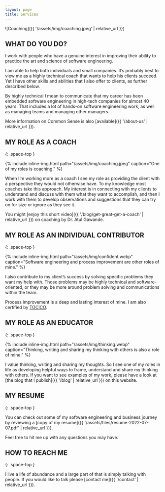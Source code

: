 ```yaml
---
layout: page
title: Services
---
```


![Coaching]({{ '/assets/img/coaching.jpeg' | relative_url }})

## WHAT DO YOU DO?

I work with people who have a genuine interest in improving their ability to practice the art and science of software engineering.

I am able to help both individuals and small companies. It’s probably best to view me as a highly technical coach that wants to help his clients succeed. Yet I have other skills and abilities that I also offer to clients, as further described below.

By highly technical I mean to communicate that my career has been embedded software engineering in high-tech companies for almost 40 years. That includes a lot of hands-on software engineering work, as well as managing teams and managing other managers.

More information on Common Sense is also [available]({{ '/about-us' | relative_url }}).

## MY ROLE AS A COACH
{: .space-top }

{% include inline-img.html path="/assets/img/coaching.jpeg" caption="One of my roles is coaching." %}

When I’m working more as a coach I see my role as providing the client with a perspective they would not otherwise have. To my knowledge most coaches take this approach. My interest is in connecting with my clients to understand and discuss with them what they want to accomplish, and then I work with them to develop observations and suggestions that they can try on for size or ignore as they see it.

You might [enjoy this short video]({{ '/blog/get-great-get-a-coach' | relative_url }}) on coaching by Dr. Atul Gawande.

## MY ROLE AS AN INDIVIDUAL CONTRIBUTOR
{: .space-top }

{% include inline-img.html path="/assets/img/confident.webp" caption="Software engineering and process improvement are other roles of mine." %}

I also contribute to my client’s success by solving specific problems they want my help with. Those problems may be highly technical and software-oriented, or they may be more around problem solving and communications within the team.

Process improvement is a deep and lasting interest of mine. I am also certified by [TOCICO](http://tocico.org/).

## MY ROLE AS AN EDUCATOR
{: .space-top }

{% include inline-img.html path="/assets/img/thinking.webp" caption="Thinking, writing and sharing my thinking with others is also a role of mine." %}

I value thinking, writing and sharing my thoughts. So I see one of my roles in life as developing helpful ways to frame, understand and share my thinking with others. If you want to see examples of my work, please have a look at [the blog that I publish]({{ '/blog' | relative_url }}) on this website.

## MY RESUME
{: .space-top }

You can check out some of my software engineering and business journey by reviewing a [copy of my resume]({{ '/assets/files/resume-2022-07-07.pdf' | relative_url }}).

Feel free to hit me up with any questions you may have.

## HOW TO REACH ME
{: .space-top }

I live a life of abundance and a large part of that is simply talking with people. If you would like to talk please [contact me]({{ '/contact' | relative_url }}).
